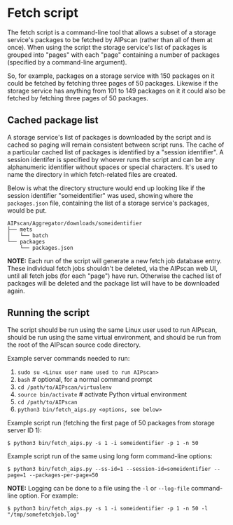 # Fetch script

The fetch script is a command-line tool that allows a subset of a storage
service's packages to be fetched by AIPscan (rather than all of them at once).
When using the script the storage service's list of packages is grouped into
"pages" with each "page" containing a number of packages (specified by a
command-line argument).

So, for example, packages on a storage service with 150 packages on it could be
fetched by fetching three pages of 50 packages. Likewise if the storage service
has anything from 101 to 149 packages on it it could also be fetched by
fetching three pages of 50 packages.


## Cached package list

A storage service's list of packages is downloaded by the script and is cached
so paging will remain consistent between script runs. The cache of a particular
cached list of packages is identified by a "session identifier". A session
identifer is specified by whoever runs the script and can be any alphanumeric
identifier without spaces or special characters. It's used to name the
directory in which fetch-related files are created.

Below is what the directory structure would end up looking like if the session
identifier "someidentifier" was used, showing where the `packages.json` file,
containing the list of a storage service's packages, would be put.

    AIPscan/Aggregator/downloads/someidentifier
    ├── mets
    │   └── batch
    └── packages
        └── packages.json

**NOTE:** Each run of the script will generate a new fetch job database entry.
These individual fetch jobs shouldn't be deleted, via the AIPscan web UI,
until all fetch jobs (for each "page") have run. Otherwise the cached list of
packages will be deleted and the package list will have to be downloaded again.


## Running the script

The script should be run using the same Linux user used to run AIPscan, should
be run using the same virtual environment, and should be run from the root of
the AIPscan source code directory.

Example server commands needed to run:

1. `sudo su <Linux user name used to run AIPscan>`
2. `bash` # optional, for a normal command prompt
3. `cd /path/to/AIPscan/virtualenv`
4. `source bin/activate` # activate Python virtual environment
5. `cd /path/to/AIPscan`
6. `python3 bin/fetch_aips.py <options, see below>`

Example script run (fetching the first page of 50 packages from storage server ID 1):

    $ python3 bin/fetch_aips.py -s 1 -i someidentifier -p 1 -n 50

Example script run of the same using long form command-line options:

    $ python3 bin/fetch_aips.py --ss-id=1 --session-id=someidentifier --page=1 --packages-per-page=50

**NOTE:** Logging can be done to a file using the `-l` or `--log-file` command-line option. For example:

    $ python3 bin/fetch_aips.py -s 1 -i someidentifier -p 1 -n 50 -l "/tmp/somefetchjob.log"
